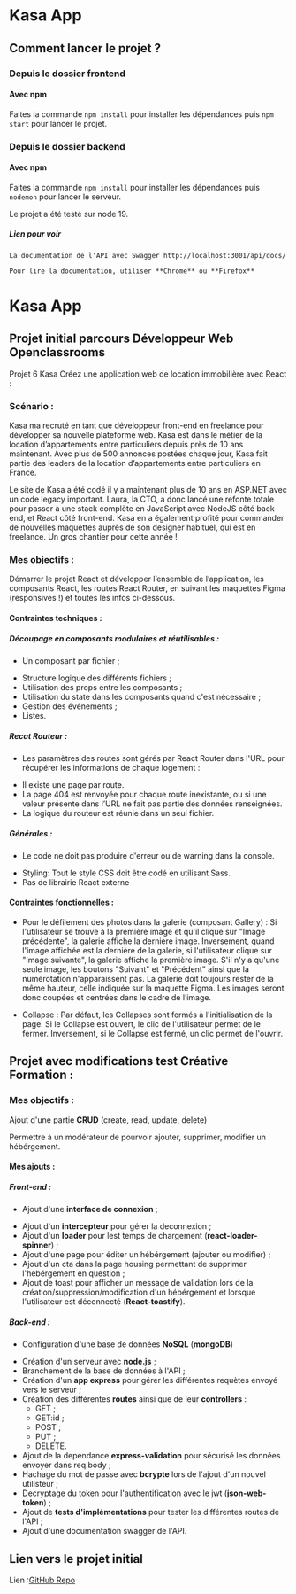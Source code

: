 # Kasa App

## Comment lancer le projet ?

### Depuis le dossier frontend

#### Avec npm

Faites la commande `npm install` pour installer les dépendances puis `npm start` pour lancer le projet.

### Depuis le dossier backend

#### Avec npm

Faites la commande `npm install` pour installer les dépendances puis `nodemon` pour lancer le serveur.

Le projet a été testé sur node 19.

##### Lien pour voir

```
La documentation de l'API avec Swagger http://localhost:3001/api/docs/

Pour lire la documentation, utiliser **Chrome** ou **Firefox**
```

# Kasa App

## Projet initial parcours Développeur Web Openclassrooms

Projet 6 Kasa Créez une application web de location immobilière avec React :

### Scénario :

Kasa ma recruté en tant que développeur front-end en freelance pour développer sa nouvelle plateforme web. Kasa est dans le métier de la location d’appartements entre particuliers depuis près de 10 ans maintenant. Avec plus de 500 annonces postées chaque jour, Kasa fait partie des leaders de la location d’appartements entre particuliers en France.

Le site de Kasa a été codé il y a maintenant plus de 10 ans en ASP.NET avec un code legacy important. Laura, la CTO, a donc lancé une refonte totale pour passer à une stack complète en JavaScript avec NodeJS côté back-end, et React côté front-end. Kasa en a également profité pour commander de nouvelles maquettes auprès de son designer habituel, qui est en freelance. Un gros chantier pour cette année !

### Mes objectifs :

Démarrer le projet React et développer l’ensemble de l’application, les composants React, les routes React Router, en suivant les maquettes Figma (responsives !) et toutes les infos ci-dessous.

#### Contraintes techniques :

##### Découpage en composants modulaires et réutilisables :

- Un composant par fichier ;
* Structure logique des différents fichiers ;
* Utilisation des props entre les composants ;
* Utilisation du state dans les composants quand c'est nécessaire ;
* Gestion des événements ;
* Listes.

##### Recat Routeur :

- Les paramètres des routes sont gérés par React Router dans l'URL pour récupérer les informations de chaque logement :
* Il existe une page par route.
* La page 404 est renvoyée pour chaque route inexistante, ou si une valeur présente dans l’URL ne fait pas partie des données renseignées.
* La logique du routeur est réunie dans un seul fichier.

##### Générales :

- Le code ne doit pas produire d'erreur ou de warning dans la console.
* Styling: Tout le style CSS doit être codé en utilisant Sass.
* Pas de librairie React externe

#### Contraintes fonctionnelles :

* Pour le défilement des photos dans la galerie (composant Gallery) :
Si l'utilisateur se trouve à la première image et qu'il clique sur "Image précédente", la galerie affiche la dernière image.
Inversement, quand l'image affichée est la dernière de la galerie, si l'utilisateur clique sur "Image suivante", la galerie affiche la première image.
S'il n'y a qu'une seule image, les boutons "Suivant" et "Précédent" ainsi que la numérotation n'apparaissent pas.
La galerie doit toujours rester de la même hauteur, celle indiquée sur la maquette Figma. Les images seront donc coupées et centrées dans le cadre de l’image.

* Collapse : Par défaut, les Collapses sont fermés à l'initialisation de la page.
Si le Collapse est ouvert, le clic de l'utilisateur permet de le fermer.
Inversement, si le Collapse est fermé, un clic permet de l'ouvrir.

## Projet avec modifications test Créative Formation :

### Mes objectifs :

Ajout d'une partie **CRUD** (create, read, update, delete)

Permettre à un modérateur de pourvoir ajouter, supprimer, modifier un hébérgement.

#### Mes ajouts :

##### Front-end :

- Ajout d'une **interface de connexion** ;
* Ajout d'un **intercepteur** pour gérer la deconnexion ;
* Ajout d'un **loader** pour lest temps de chargement (**react-loader-spinner**) ; 
* Ajout d'une page pour éditer un hébérgement (ajouter ou modifier) ;
* Ajout d'un cta dans la page housing permettant de supprimer l'hébérgement en question ;
* Ajout de toast pour afficher un message de validation lors de la création/suppression/modification d'un hébérgement et lorsque l'utilisateur est déconnecté (**React-toastify**).

##### Back-end :

- Configuration d'une base de données **NoSQL** (**mongoDB**)
* Création d'un serveur avec **node.js** ;
* Branchement de la base de données à l'API ;
* Création d'un **app express** pour gérer les différentes requètes envoyé vers le serveur ;
* Création des différentes **routes** ainsi que de leur **controllers** :
  - GET ;
  * GET:id ;
  * POST ;
  * PUT ;
  * DELETE.
* Ajout de la dependance **express-validation** pour sécurisé les données envoyer dans req.body ;
* Hachage du mot de passe avec **bcrypte** lors de l'ajout d'un nouvel utilisteur ;
* Decryptage du token pour l'authentification avec le jwt (**json-web-token**) ;
* Ajout de **tests d'implémentations** pour tester les différentes routes de l'API ;
* Ajout d'une documentation swagger de l'API.

## Lien vers le projet initial 

Lien :[GitHub Repo](https://github.com/Elyrria/Kasa-presentation)


